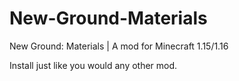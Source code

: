 # New-Ground-Materials
New Ground: Materials |
A mod for Minecraft 1.15/1.16

Install just like you would any other mod.
